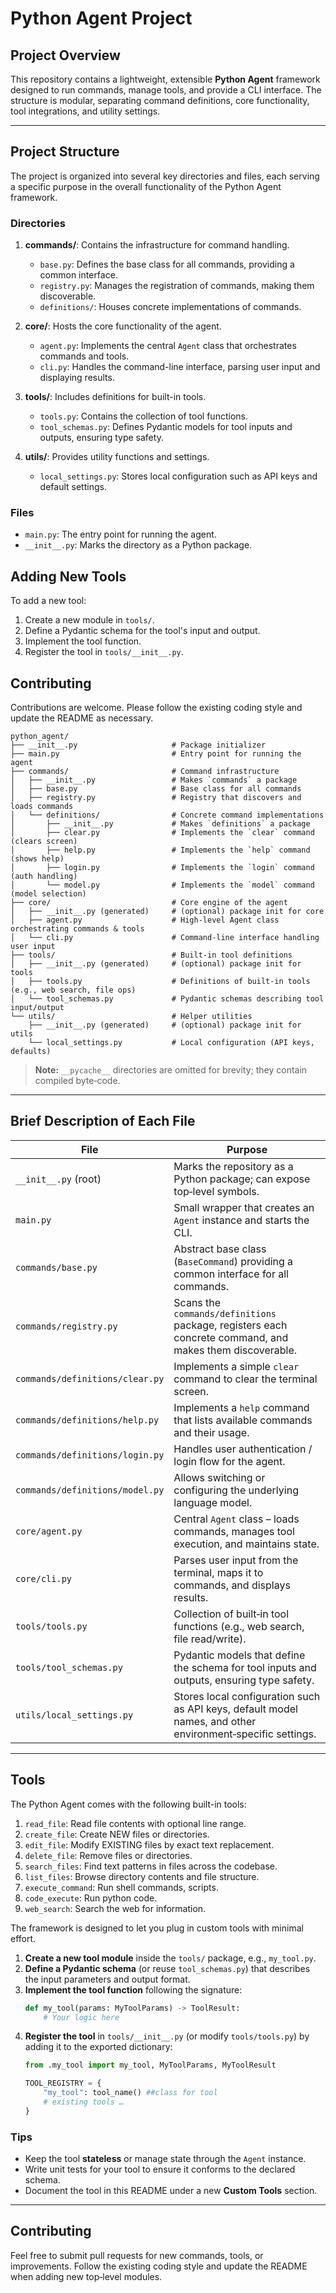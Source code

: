 # Python Agent Project

## Project Overview

This repository contains a lightweight, extensible **Python Agent** framework designed to run commands, manage tools, and provide a CLI interface. The structure is modular, separating command definitions, core functionality, tool integrations, and utility settings.

---

## Project Structure

The project is organized into several key directories and files, each serving a specific purpose in the overall functionality of the Python Agent framework.

### Directories

1. **commands/**: Contains the infrastructure for command handling.
   - `base.py`: Defines the base class for all commands, providing a common interface.
   - `registry.py`: Manages the registration of commands, making them discoverable.
   - `definitions/`: Houses concrete implementations of commands.

2. **core/**: Hosts the core functionality of the agent.
   - `agent.py`: Implements the central `Agent` class that orchestrates commands and tools.
   - `cli.py`: Handles the command-line interface, parsing user input and displaying results.

3. **tools/**: Includes definitions for built-in tools.
   - `tools.py`: Contains the collection of tool functions.
   - `tool_schemas.py`: Defines Pydantic models for tool inputs and outputs, ensuring type safety.

4. **utils/**: Provides utility functions and settings.
   - `local_settings.py`: Stores local configuration such as API keys and default settings.

### Files

- `main.py`: The entry point for running the agent.
- `__init__.py`: Marks the directory as a Python package.

## Adding New Tools

To add a new tool:
1. Create a new module in `tools/`.
2. Define a Pydantic schema for the tool's input and output.
3. Implement the tool function.
4. Register the tool in `tools/__init__.py`.

## Contributing

Contributions are welcome. Please follow the existing coding style and update the README as necessary.

```
python_agent/
├── __init__.py                     # Package initializer
├── main.py                         # Entry point for running the agent
├── commands/                       # Command infrastructure
│   ├── __init__.py                 # Makes `commands` a package
│   ├── base.py                     # Base class for all commands
│   ├── registry.py                 # Registry that discovers and loads commands
│   └── definitions/                # Concrete command implementations
│       ├── __init__.py             # Makes `definitions` a package
│       ├── clear.py                # Implements the `clear` command (clears screen)
│       ├── help.py                 # Implements the `help` command (shows help)
│       ├── login.py                # Implements the `login` command (auth handling)
│       └── model.py                # Implements the `model` command (model selection)
├── core/                           # Core engine of the agent
│   ├── __init__.py (generated)     # (optional) package init for core
│   ├── agent.py                    # High‑level Agent class orchestrating commands & tools
│   └── cli.py                      # Command‑line interface handling user input
├── tools/                          # Built‑in tool definitions
│   ├── __init__.py (generated)     # (optional) package init for tools
│   ├── tools.py                    # Definitions of built‑in tools (e.g., web search, file ops)
│   └── tool_schemas.py             # Pydantic schemas describing tool input/output
└── utils/                          # Helper utilities
    ├── __init__.py (generated)     # (optional) package init for utils
    └── local_settings.py           # Local configuration (API keys, defaults)
```

> **Note:** `__pycache__` directories are omitted for brevity; they contain compiled byte‑code.

---

## Brief Description of Each File

| File | Purpose |
|------|---------|
| `__init__.py` (root) | Marks the repository as a Python package; can expose top‑level symbols. |
| `main.py` | Small wrapper that creates an `Agent` instance and starts the CLI. |
| `commands/base.py` | Abstract base class (`BaseCommand`) providing a common interface for all commands. |
| `commands/registry.py` | Scans the `commands/definitions` package, registers each concrete command, and makes them discoverable. |
| `commands/definitions/clear.py` | Implements a simple `clear` command to clear the terminal screen. |
| `commands/definitions/help.py` | Implements a `help` command that lists available commands and their usage. |
| `commands/definitions/login.py` | Handles user authentication / login flow for the agent. |
| `commands/definitions/model.py` | Allows switching or configuring the underlying language model. |
| `core/agent.py` | Central `Agent` class – loads commands, manages tool execution, and maintains state. |
| `core/cli.py` | Parses user input from the terminal, maps it to commands, and displays results. |
| `tools/tools.py` | Collection of built‑in tool functions (e.g., web search, file read/write). |
| `tools/tool_schemas.py` | Pydantic models that define the schema for tool inputs and outputs, ensuring type safety. |
| `utils/local_settings.py` | Stores local configuration such as API keys, default model names, and other environment‑specific settings. |

---

## Tools

The Python Agent comes with the following built-in tools:
1. `read_file`: Read file contents with optional line range.
2. `create_file`: Create NEW files or directories.
3. `edit_file`: Modify EXISTING files by exact text replacement.
4. `delete_file`: Remove files or directories.
5. `search_files`: Find text patterns in files across the codebase.
6. `list_files`: Browse directory contents and file structure.
7. `execute_command`: Run shell commands, scripts.
8. `code_execute`: Run python code.
9. `web_search`: Search the web for information.

The framework is designed to let you plug in custom tools with minimal effort.

1. **Create a new tool module** inside the `tools/` package, e.g., `my_tool.py`.
2. **Define a Pydantic schema** (or reuse `tool_schemas.py`) that describes the input parameters and output format.
3. **Implement the tool function** following the signature:
   ```python
   def my_tool(params: MyToolParams) -> ToolResult:
       # Your logic here
   ```
4. **Register the tool** in `tools/__init__.py` (or modify `tools/tools.py`) by adding it to the exported dictionary:
   ```python
   from .my_tool import my_tool, MyToolParams, MyToolResult

   TOOL_REGISTRY = {
       "my_tool": tool_name() ##class for tool
       # existing tools …
   }
   ```


### Tips
- Keep the tool **stateless** or manage state through the `Agent` instance.
- Write unit tests for your tool to ensure it conforms to the declared schema.
- Document the tool in this README under a new **Custom Tools** section.

---

## Contributing

Feel free to submit pull requests for new commands, tools, or improvements. Follow the existing coding style and update the README when adding new top‑level modules.

